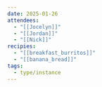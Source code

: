```yaml
---
date: 2025-01-26
attendees:
  - "[[Jocelyn]]"
  - "[[Jordan]]"
  - "[[Nick]]"
recipies:
  - "[[breakfast_burritos]]"
  - "[[banana_bread]]"
tags:
  - type/instance
---
```

